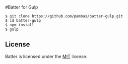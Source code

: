 #Batter for Gulp

<pre><code>$ git clone https://github.com/pambas/batter-gulp.git
$ cd batter-gulp
$ npm install
$ gulp</code></pre>

## License

Batter is licensed under the [MIT](http://opensource.org/licenses/mit-license.php) license.